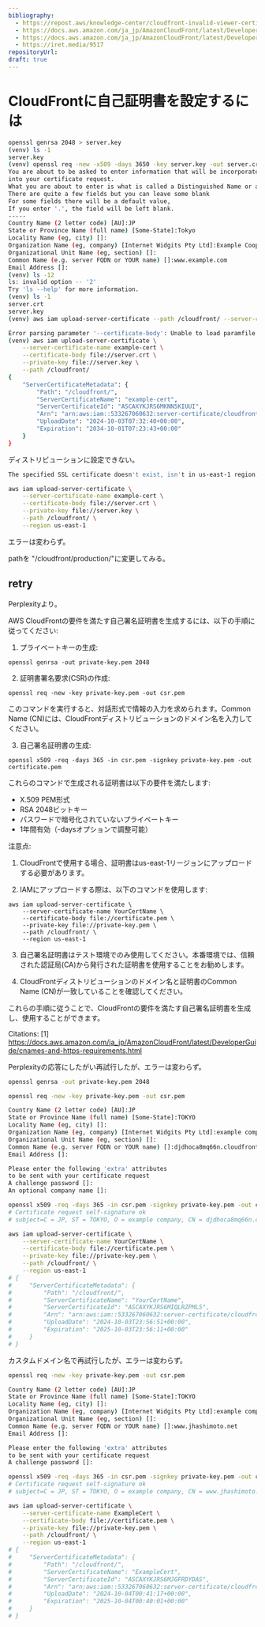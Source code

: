 ```yaml
---
bibliography: 
  - https://repost.aws/knowledge-center/cloudfront-invalid-viewer-certificate
  - https://docs.aws.amazon.com/ja_jp/AmazonCloudFront/latest/DeveloperGuide/cnames-and-https-requirements.html
  - https://docs.aws.amazon.com/ja_jp/AmazonCloudFront/latest/DeveloperGuide/cnames-and-https-procedures.html
  - https://iret.media/9517
repositoryUrl:
draft: true
---
```


# CloudFrontに自己証明書を設定するには

```bash
openssl genrsa 2048 > server.key
(venv) ls -1
server.key
(venv) openssl req -new -x509 -days 3650 -key server.key -out server.crt
You are about to be asked to enter information that will be incorporated
into your certificate request.
What you are about to enter is what is called a Distinguished Name or a DN.
There are quite a few fields but you can leave some blank
For some fields there will be a default value,
If you enter '.', the field will be left blank.
-----
Country Name (2 letter code) [AU]:JP
State or Province Name (full name) [Some-State]:Tokyo
Locality Name (eg, city) []:
Organization Name (eg, company) [Internet Widgits Pty Ltd]:Example Cooperation
Organizational Unit Name (eg, section) []:
Common Name (e.g. server FQDN or YOUR name) []:www.example.com
Email Address []:
(venv) ls -12
ls: invalid option -- '2'
Try 'ls --help' for more information.
(venv) ls -1
server.crt
server.key
(venv) aws iam upload-server-certificate --path /cloudfront/ --server-certificate-name example-cert --certificate-body file://server.pem --private-key file://server.pem 

Error parsing parameter '--certificate-body': Unable to load paramfile file://server.pem: [Errno 2] No such file or directory: 'server.pem'
(venv) aws iam upload-server-certificate \
    --server-certificate-name example-cert \
    --certificate-body file://server.crt \
    --private-key file://server.key \
    --path /cloudfront/
{
    "ServerCertificateMetadata": {
        "Path": "/cloudfront/",
        "ServerCertificateName": "example-cert",
        "ServerCertificateId": "ASCAXYKJRS6MKNN5KIUUI",
        "Arn": "arn:aws:iam::533267060632:server-certificate/cloudfront/example-cert",
        "UploadDate": "2024-10-03T07:32:40+00:00",
        "Expiration": "2034-10-01T07:23:43+00:00"
    }
}
```

ディストリビューションに設定できない。

```bash
The specified SSL certificate doesn't exist, isn't in us-east-1 region, isn't valid, or doesn't include a valid certificate chain.
```

```bash
aws iam upload-server-certificate \
    --server-certificate-name example-cert \
    --certificate-body file://server.crt \
    --private-key file://server.key \
    --path /cloudfront/ \
    --region us-east-1
```

エラーは変わらず。

pathを "/cloudfront/production/"に変更してみる。

## retry

Perplexityより。

AWS CloudFrontの要件を満たす自己署名証明書を生成するには、以下の手順に従ってください:

1. プライベートキーの生成:
```
openssl genrsa -out private-key.pem 2048
```

2. 証明書署名要求(CSR)の作成:
```
openssl req -new -key private-key.pem -out csr.pem
```
このコマンドを実行すると、対話形式で情報の入力を求められます。Common Name (CN)には、CloudFrontディストリビューションのドメイン名を入力してください。

3. 自己署名証明書の生成:
```
openssl x509 -req -days 365 -in csr.pem -signkey private-key.pem -out certificate.pem
```

これらのコマンドで生成される証明書は以下の要件を満たします:

- X.509 PEM形式
- RSA 2048ビットキー
- パスワードで暗号化されていないプライベートキー
- 1年間有効（-daysオプションで調整可能）

注意点:

1. CloudFrontで使用する場合、証明書はus-east-1リージョンにアップロードする必要があります。

2. IAMにアップロードする際は、以下のコマンドを使用します:
```
aws iam upload-server-certificate \
    --server-certificate-name YourCertName \
    --certificate-body file://certificate.pem \
    --private-key file://private-key.pem \
    --path /cloudfront/ \
    --region us-east-1
```

3. 自己署名証明書はテスト環境でのみ使用してください。本番環境では、信頼された認証局(CA)から発行された証明書を使用することをお勧めします。

4. CloudFrontディストリビューションのドメイン名と証明書のCommon Name (CN)が一致していることを確認してください。

これらの手順に従うことで、CloudFrontの要件を満たす自己署名証明書を生成し、使用することができます。

Citations:
[1] https://docs.aws.amazon.com/ja_jp/AmazonCloudFront/latest/DeveloperGuide/cnames-and-https-requirements.html

Perplexityの応答にしたがい再試行したが、エラーは変わらず。

```bash
openssl genrsa -out private-key.pem 2048
```

```bash
openssl req -new -key private-key.pem -out csr.pem
```

```bash
Country Name (2 letter code) [AU]:JP
State or Province Name (full name) [Some-State]:TOKYO
Locality Name (eg, city) []:
Organization Name (eg, company) [Internet Widgits Pty Ltd]:example company
Organizational Unit Name (eg, section) []:
Common Name (e.g. server FQDN or YOUR name) []:djdhoca8mq66n.cloudfront.net
Email Address []:

Please enter the following 'extra' attributes
to be sent with your certificate request
A challenge password []:
An optional company name []:
```

```bash
openssl x509 -req -days 365 -in csr.pem -signkey private-key.pem -out certificate.pem
# Certificate request self-signature ok
# subject=C = JP, ST = TOKYO, O = example company, CN = djdhoca8mq66n.cloudfront.net
```

```bash
aws iam upload-server-certificate \
    --server-certificate-name YourCertName \
    --certificate-body file://certificate.pem \
    --private-key file://private-key.pem \
    --path /cloudfront/ \
    --region us-east-1
# {
#     "ServerCertificateMetadata": {
#         "Path": "/cloudfront/",
#         "ServerCertificateName": "YourCertName",
#         "ServerCertificateId": "ASCAXYKJRS6MIQLRZPML5",
#         "Arn": "arn:aws:iam::533267060632:server-certificate/cloudfront/YourCertName",
#         "UploadDate": "2024-10-03T23:56:51+00:00",
#         "Expiration": "2025-10-03T23:56:11+00:00"
#     }
# }
```

カスタムドメイン名で再試行したが、エラーは変わらず。

```bash
openssl req -new -key private-key.pem -out csr.pem
```

```bash
Country Name (2 letter code) [AU]:JP
State or Province Name (full name) [Some-State]:TOKYO
Locality Name (eg, city) []:
Organization Name (eg, company) [Internet Widgits Pty Ltd]:example company
Organizational Unit Name (eg, section) []:
Common Name (e.g. server FQDN or YOUR name) []:www.jhashimoto.net                            
Email Address []:

Please enter the following 'extra' attributes
to be sent with your certificate request
A challenge password []:
```

```bash
openssl x509 -req -days 365 -in csr.pem -signkey private-key.pem -out certificate.pem
# Certificate request self-signature ok
# subject=C = JP, ST = TOKYO, O = example company, CN = www.jhashimoto.net
```

```bash
aws iam upload-server-certificate \
    --server-certificate-name ExampleCert \
    --certificate-body file://certificate.pem \
    --private-key file://private-key.pem \
    --path /cloudfront/ \
    --region us-east-1
# {
#     "ServerCertificateMetadata": {
#         "Path": "/cloudfront/",
#         "ServerCertificateName": "ExampleCert",
#         "ServerCertificateId": "ASCAXYKJRS6MJGFRDYDAS",
#         "Arn": "arn:aws:iam::533267060632:server-certificate/cloudfront/ExampleCert",
#         "UploadDate": "2024-10-04T00:41:17+00:00",
#         "Expiration": "2025-10-04T00:40:01+00:00"
#     }
# }
```
